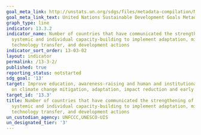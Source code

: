 ```yaml
---
goal_meta_link: http://unstats.un.org/sdgs/files/metadata-compilation/Metadata-Goal-13.pdf
goal_meta_link_text: United Nations Sustainable Development Goals Metadata (pdf 759kB)
graph_type: line
indicator: 13.3.2
indicator_name: Number of countries that have communicated the strengthening of institutional,
  systemic and individual capacity-building to implement adaptation, mitigation and
  technology transfer, and development actions
indicator_sort_order: 13-03-02
layout: indicator
permalink: /13-3-2/
published: true
reporting_status: notstarted
sdg_goal: '13'
target: Improve education, awareness-raising and human and institutional capacity
  on climate change mitigation, adaptation, impact reduction and early warning
target_id: '13.3'
title: Number of countries that have communicated the strengthening of institutional,
  systemic and individual capacity-building to implement adaptation, mitigation and
  technology transfer, and development actions
un_custodian_agency: UNFCCC,UNESCO-UIS
un_designated_tier: '3'
---
```

